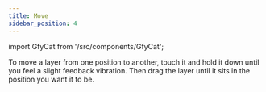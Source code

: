 ```yaml
---
title: Move
sidebar_position: 4
---
```

import GfyCat from '/src/components/GfyCat';

To move a layer from one position to another, touch it and hold it down until you feel a slight feedback vibration. Then drag the layer until it sits in the position you want it to be.

<GfyCat id="FarawayFaithfulAmericanbobtail"/>